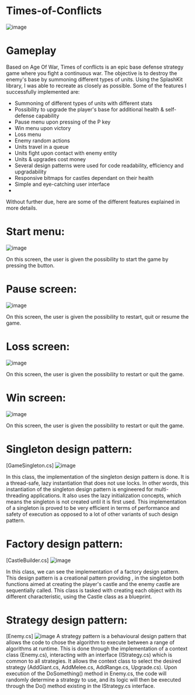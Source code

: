 # Times-of-Conflicts
![image](https://user-images.githubusercontent.com/93856977/140939167-f2710109-f9a8-4159-bb48-042faaa33a92.png)

# Gameplay

Based on Age Of War, Times of conflicts is an epic base defense strategy game where you fight a continuous war. The objective is to destroy the enemy's base by summoning different types of units. Using the SplashKit library, I was able to recreate as closely as possible. 
Some of the features I successfully implemented are:
- Summoning of different types of units with different stats
- Possibility to upgrade the player's base for additional health & self-defense capability
- Pause menu upon pressing of the P key
- Win menu upon victory
- Loss menu
- Enemy random actions
- Units travel in a queue 
- Units fight upon contact with enemy entity
- Units & upgrades cost money
- Several design patterns were used for code readability, efficiency and upgradability
- Responsive bitmaps for castles dependant on their health 
- Simple and eye-catching user interface
- 
Without further due, here are some of the different features explained in more details.
# Start menu:
![image](https://user-images.githubusercontent.com/93856977/140720944-4abd5b89-fb7c-4e08-b508-588e2479b24b.png)

On this screen, the user is given the possibility to start the game by pressing the button.

# Pause screen:
![image](https://user-images.githubusercontent.com/93856977/140724077-1c302832-4669-477c-900f-91c5882a691f.png)

On this screen, the user is given the possibility to restart, quit or resume the game.

# Loss screen:
![image](https://user-images.githubusercontent.com/93856977/140724106-0361f167-1cba-4226-9994-a7254aef6b46.png)

On this screen, the user is given the possibility to restart or quit the game.

# Win screen:
![image](https://user-images.githubusercontent.com/93856977/140724140-129b2ef6-e3c5-4730-9d22-bee0d22e3e92.png)

On this screen, the user is given the possibility to restart or quit the game.

# Singleton design pattern:
[GameSingleton.cs]
![image](https://user-images.githubusercontent.com/93856977/140724193-36690a72-d0e0-4526-9c4f-03cb088668bd.png)

In this class, the implementation of the singleton design pattern is done. It is a thread-safe, lazy instantiation that does not use locks. In other words, this instantiation of the singleton design pattern is engineered for multi-threading applications. It also uses the lazy initialization concepts, which means the singleton is not created until it is first used. This implementation of a singleton is proved to be very efficient in terms of performance and safety of execution as opposed to a lot of other variants of such design pattern.

# Factory design pattern:
[CastleBuilder.cs]
![image](https://user-images.githubusercontent.com/93856977/140724305-c5990756-9d4f-40bb-abec-2b1db1c67cf2.png)

In this class, we can see the implementation of a factory design pattern. This design pattern is a creational pattern providing , in the singleton both functions aimed at creating the player's castle and the enemy castle are sequentially called. This class is tasked with creating each object with its different characteristic, using the Castle class as a blueprint.  

# Strategy design pattern:
[Enemy.cs]
![image](https://user-images.githubusercontent.com/93856977/140724376-b0c99e01-00ba-4cd2-8aae-c21f3839b2db.png)
A strategy pattern is a behavioural design pattern that allows the code to chose the algorithm to execute between a range of algorithms at runtime. This is done through the implementation of a context class (Enemy.cs), interacting with an interface (IStrategy.cs) which is common to all strategies. It allows the context class to select the desired strategy (AddGiant.cs, AddMelee.cs, AddRange.cs, Upgrade.cs). Upon execution of the DoSomething() method in Enemy.cs, the code will randomly determine a strategy to use, and its logic will then be executed through the Do() method existing in the IStrategy.cs interface.
